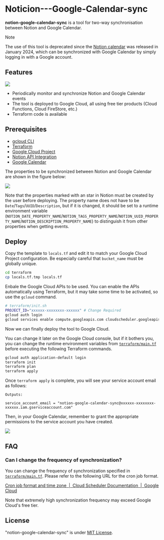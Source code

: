 # Noticion---Google-Calendar-sync

**notion-google-calendar-sync** is a tool for two-way synchronisation between Notion and Google Calendar.

> [!NOTE]
> The use of this tool is deprecated since the [Notion calendar](https://www.notion.so/product/calendar) was released in January 2024, which can be synchronized with Google Calendar by simply logging in with a Google account.

## Features

<img src="./docs/imgs/notion-google-calendar-sync.jpeg" />

* Periodically monitor and synchronize Notion and Google Calendar events
* The tool is deployed to Google Cloud, all using free tier products (Cloud Functions, Cloud FireStore, etc.)
* Terraform code is available

## Prerequisites
* [gcloud CLI](https://cloud.google.com/sdk/docs/install)
* [Terraform](https://developer.hashicorp.com/terraform/downloads)
* [Google Cloud Project](https://cloud.google.com/free)
* [Notion API Integration](https://www.notion.so/help/create-integrations-with-the-notion-api)
* [Google Calendar](https://calendar.google.com/)

The properties to be synchronized between Notion and Google Calendar are shown in the figure below:

<img src="./docs/imgs/calendar-properties-sync.jpeg" />

Note that the properties marked with an star in Notion must be created by the user before deploying. 
The property name does not have to be `Date`/`Tags`/`UUID`/`Description`, but if it is changed, it should be set to a runtime environment variable (`NOTION_DATE_PROPERTY_NAME`/`NOTION_TAGS_PROPERTY_NAME`/`NOTION_UUID_PROPERTY_NAME`/`NOTION_DESCRIPTION_PROPERTY_NAME`) to distinguish it from other properties when getting events.


## Deploy
Copy the template to `locals.tf` and edit it to match your Google Cloud Project configuration. Be especially careful that `bucket_name` must be globally unique.
```bash
cd terraform
cp locals.tf.tmp locals.tf
```

Enbale the Google Cloud APIs to be used.
You can enable the APIs automatically using Terraform, but it may take some time to be activated, so use the `gcloud` command.
```bash
# terraform/init.sh
PROJECT_ID="xxxxxx-xxxxxxxx-xxxxxx" # Change Required
gcloud auth login
gcloud services enable compute.googleapis.com cloudscheduler.googleapis.com logging.googleapis.com cloudfunctions.googleapis.com eventarc.googleapis.com run.googleapis.com calendar-json.googleapis.com firestore.googleapis.com --project "${PROJECT_ID}"
```

Now we can finally deploy the tool to Google Cloud.

You can change it later on the Google Cloud console, but if it bothers you, you can change the runtime environment variables from [`terraform/main.tf`](https://github.com/Kitsuya0828/notion-google-calendar-sync/terraform/main.tf#L79) before executing the following Terraform commands.

```bash
gcloud auth application-default login
terraform init
terraform plan
terraform apply
```
Once `terraform apply` is complete, you will see your service account email as follows:
```
Outputs:

service_account_email = "notion-google-calendar-sync@xxxxxx-xxxxxxxx-xxxxxx.iam.gserviceaccount.com"
```
Then, in your Google Calendar, remember to grant the appropriate permissions to the service account you have created.

<img src="./docs/imgs/google-calendar-grant-permission.png" />

## FAQ
### Can I change the frequency of synchronization?
You can change the frequency of synchronization specified in [`terraform/main.tf`](https://github.com/Kitsuya0828/notion-google-calendar-sync/terraform/main.tf#L29). Please refer to the following URL for the cron job format.

[Cron job format and time zone  \|  Cloud Scheduler Documentation  \|  Google Cloud](https://cloud.google.com/scheduler/docs/configuring/cron-job-schedules)

Note that extremely high synchronization frequency may exceed Google Cloud's free tier.

## License
"notion-google-calendar-sync" is under [MIT License](https://opensource.org/license/mit/).
